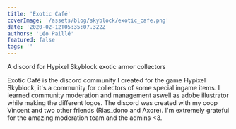 ```yaml
---
title: 'Exotic Café'
coverImage: '/assets/blog/skyblock/exotic_cafe.png'
date: '2020-02-12T05:35:07.322Z'
authors: 'Léo Paillé'
featured: false
tags: ''
---
```


A discord for Hypixel Skyblock exotic armor collectors

Exotic Café is the discord community I created for the game Hypixel Skyblock, it's a community for collectors of some special ingame items. I learned community moderation and management aswell as adobe illustrator while making the different logos. The discord was created with my coop Vincent and two other friends (Rias_dono and Axore). I'm extremely grateful for the amazing moderation team and the admins <3.
